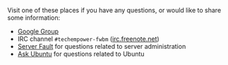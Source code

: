 Visit one of these places if you have any questions, or would like to share some information:

* [Google Group](https://groups.google.com/forum/?fromgroups=#!forum/framework-benchmarks)
* IRC channel `#techempower-fwbm` ([irc.freenote.net](https://webchat.freenode.net/))
* [Server Fault](http://serverfault.com/) for questions related to server administration
* [Ask Ubuntu](http://askubuntu.com/) for questions related to Ubuntu
